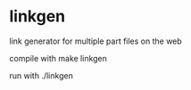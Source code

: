 # linkgen
link generator for multiple part files on the web

compile with 
make linkgen

run with
./linkgen
